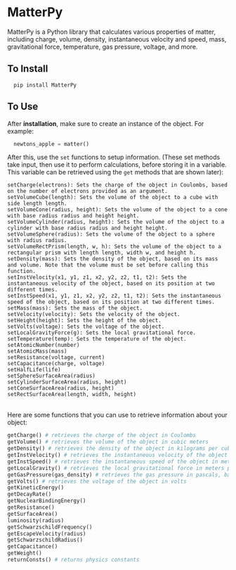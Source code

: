 # MatterPy

MatterPy is a Python library that calculates various properties of matter, including charge, volume, density, instantaneous velocity and speed, mass, gravitational force, temperature, gas pressure, voltage, and more.

## To Install

```
  pip install MatterPy
```

## To Use

After <strong>installation</strong>, make sure to create an instance of the object. For example:

```python
  newtons_apple = matter()
```
After this, use the `set` functions to setup information. (These set methods take input, then use it to perform calculations, before storing it in a variable. This variable can be retrieved using the `get` methods that are shown later):

```
setCharge(electrons): Sets the charge of the object in Coulombs, based on the number of electrons provided as an argument.
setVolumeCube(length): Sets the volume of the object to a cube with side length length.
setVolumeCone(radius, height): Sets the volume of the object to a cone with base radius radius and height height.
setVolumeCylinder(radius, height): Sets the volume of the object to a cylinder with base radius radius and height height.
setVolumeSphere(radius): Sets the volume of the object to a sphere with radius radius.
setVolumeRectPrism(length, w, h): Sets the volume of the object to a rectangular prism with length length, width w, and height h.
setDensity(mass): Sets the density of the object, based on its mass and volume. Note that the volume must be set before calling this function.
setInstVelocity(x1, y1, z1, x2, y2, z2, t1, t2): Sets the instantaneous velocity of the object, based on its position at two different times.
setInstSpeed(x1, y1, z1, x2, y2, z2, t1, t2): Sets the instantaneous speed of the object, based on its position at two different times.
setMass(mass): Sets the mass of the object.
setVelocity(velocity): Sets the velocity of the object.
setHeight(height): Sets the height of the object.
setVolts(voltage): Sets the voltage of the object.
setLocalGravityForce(g): Sets the local gravitational force.
setTemperature(temp): Sets the temperature of the object.
setAtomicNumber(number)
setAtomicMass(mass)
setResistance(voltage, current)
setCapacitance(charge, voltage)
setHalfLife(life)
setSphereSurfaceArea(radius)
setCylinderSurfaceArea(radius, height)
setConeSurfaceArea(radius, height)
setRectSurfaceArea(length, width, height)
```

<br>
Here are some functions that you can use to retrieve information about your object:

```python
getCharge() # retrieves the charge of the object in Coulombs
getVolume() # retrieves the volume of the object in cubic meters
getDensity() # retrieves the density of the object in kilograms per cubic meter
getInstVelocity() # retrieves the instantaneous velocity of the object in meters per second
getInstSpeed() # retrieves the instantaneous speed of the object in meters per second
getLocalGravity() # retrieves the local gravitational force in meters per second squared
getGasPressure(gas_density) # retrieves the gas pressure in pascals, based on the gas density and temperature
getVolts() # retrieves the voltage of the object in volts
getKineticEnergy()
getDecayRate()
getNuclearBindingEnergy()
getResistance()
getSurfaceArea()
luminosity(radius)
getSchwarzschildFrequency()
getEscapeVelocity(radius)
getSchwarzschildRadius()
getCapacitance()
getWeight()
returnConsts() # returns physics constants
```
